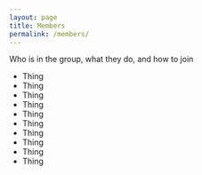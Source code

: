 ```yaml
---
layout: page
title: Members
permalink: /members/
---
```


Who is in the group, what they do, and how to join

* Thing
* Thing
* Thing
* Thing
* Thing
* Thing
* Thing
* Thing
* Thing
* Thing
